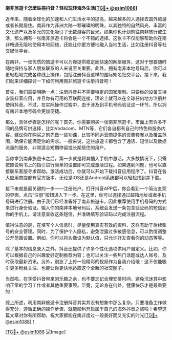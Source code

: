 **南非旅遊卡怎麽註冊抖音？轻松玩转海外生活[[TG💪+ @esim1088](https://t.me/s/esim1088)]**

近年来，随着全球化的加速和人们生活水平的提高，越来越多的人选择去国外旅游或者长期居住。南非作为非洲大陆一颗璀璨的明珠，以其独特的自然风光、丰富的文化遗产以及多元的文化吸引了无数游客的目光。如果你也计划前往南非旅行或生活，那么拥有一张南非旅遊卡将会是一个不错的选择。这张卡不仅能够帮助你在南非畅通无阻地使用本地网络，还能让你更方便地融入当地生活，比如注册抖音等社交媒体平台。

在南非，一张优质的旅遊卡可以为你提供稳定而快速的网络服务，这对于想要随时随地保持与家人朋友联系的人来说至关重要。此外，拥有南非本地号码后，你可以更轻松地完成各种线上操作，包括注册抖音这样的国际知名社交平台。接下来，我们就来详细探讨一下如何利用南非旅遊卡注册抖音吧！

首先，我们需要明确一点：注册抖音并不需要特定的国家限制。只要你的设备支持安装抖音应用，并且你有可用的互联网连接，理论上就可以在全球任何地方注册并使用抖音。不过，在实际操作过程中，由于涉及到手机号码验证这一环节，所以拥有南非本地号码会更加便捷。

那么，具体步骤是怎样的呢？首先，你需要购买一张南非旅遊卡。市面上有许多不同的品牌可供选择，比如Vodacom、MTN等，它们各自都有自己的特色和服务内容。建议你在购买之前先做一些功课，比较不同运营商提供的资费套餐以及覆盖范围，确保它能满足你的需求。一般来说，这些旅遊卡都包含了通话、短信以及数据流量的服务，非常适合短期停留或长期居住的用户。

当你拿到南非旅遊卡之后，第一步就是将其插入手机中激活。大多数情况下，只需按照说明书上的指引进行简单的设置即可完成激活过程。如果遇到问题，也可以直接联系客服寻求帮助。激活成功后，你就可以开始下载抖音应用程序了。抖音在各大应用商店都有官方版本，无论是iOS还是Android系统都可以轻松找到并下载。

接下来就是最关键的一步——注册账户。打开抖音APP后，你会看到一个简洁直观的界面，点击“注册”按钮进入下一步。在这里，你可以选择通过邮箱地址或者手机号码进行注册。由于我们已经准备好了南非旅遊卡，因此推荐使用手机号码的方式来进行身份验证。输入你的南非本地号码后，系统会发送一条包含验证码的短信到你的手机上。请注意查收这条短信，并准确填写验证码以完成注册流程。

值得注意的是，在填写个人信息时，尽量使用真实有效的资料，这样有助于后续账号的安全管理。同时，为了保护个人隐私，避免泄露过多敏感信息，可以酌情调整公开范围设置。例如，你可以将头像设为默认值，只允许好友查看你的动态等等。

除了基本的信息录入之外，抖音还提供了许多个性化选项供用户自定义。比如，你可以根据自己的兴趣爱好定制推荐内容；也可以关注一些热门话题或达人账号，及时获取最新资讯。另外，别忘了上传一段精彩的视频作为自我介绍哦！这不仅能吸引更多粉丝关注，也能让你更快地适应这个全新的社交圈子。

当然啦，在享受抖音带来的乐趣之余，也不要忘记合理安排时间，避免沉迷其中影响正常的学习工作或者其他重要事项。毕竟，无论身在何处，健康快乐才是最重要的！

综上所述，利用南非旅遊卡注册抖音其实并没有想象中那么复杂。只要准备工作做得充分，遵循正确的操作步骤，就能顺利开启属于自己的海外抖音之旅啦！希望这篇文章对你有所帮助，祝大家都能在南非度过一段美好而又充实的时光[[TG💪+ @esim1088](https://t.me/s/esim1088)]！

[[TG💪+ @esim1088](https://t.me/s/esim1088) ![Image](https://i.postimg.cc/4NQfJmqS/Snipaste-2025-05-13-00-14-12.png)]